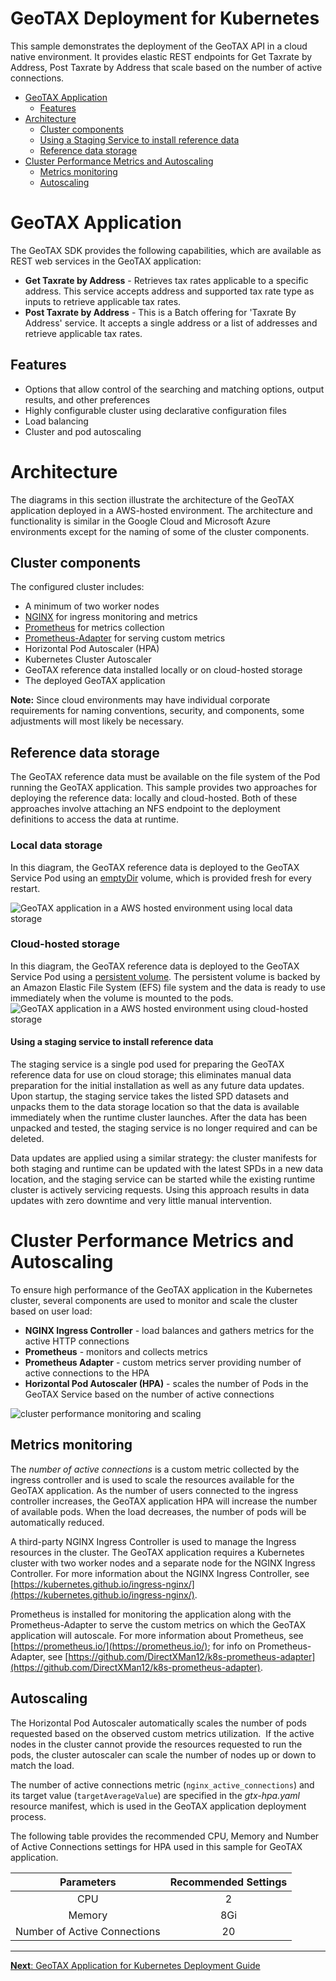 # GeoTAX Deployment for Kubernetes

This sample demonstrates the deployment of the GeoTAX API in a cloud native environment.  It provides elastic REST endpoints for Get Taxrate by Address, Post Taxrate by Address that scale based on the number of active connections.

- [GeoTAX Application](#geotax-application)
  - [Features](#features)
- [Architecture](#architecture)
  - [Cluster components](#cluster-components)
  - [Using a Staging Service to install reference data](#using-a-staging-service-to-install-reference-data)
  - [Reference data storage](#geotax-reference-data-storage)
- [Cluster Performance Metrics and Autoscaling](#cluster-performance-metrics-and-autoscaling)
  - [Metrics monitoring](#metrics-monitoring-active-number-of-connections)
  - [Autoscaling](#autoscaling)

# GeoTAX Application

The GeoTAX SDK provides the following capabilities, which are available as REST web services in the GeoTAX application:

- **Get Taxrate by Address** - Retrieves tax rates applicable to a specific address. This service accepts address and supported tax rate type as inputs to retrieve applicable tax rates.
- **Post Taxrate by Address** - This is a Batch offering for 'Taxrate By Address' service. It accepts a single address or a list of addresses and retrieve applicable tax rates.


## Features
-   Options that allow control of the searching and matching options, output results, and other preferences
-   Highly configurable cluster using declarative configuration files
-   Load balancing
-   Cluster and pod autoscaling

# Architecture

The diagrams in this section illustrate the architecture of the GeoTAX application deployed in a AWS-hosted environment. The architecture and functionality is similar in the Google Cloud and Microsoft Azure environments except for the naming of some of the cluster components. 

## Cluster components

The configured cluster includes:

-   A minimum of two worker nodes
-   [NGINX](https://www.nginx.com/) for ingress monitoring and metrics
-   [Prometheus](https://prometheus.io/) for metrics collection
-   [Prometheus-Adapter](https://github.com/DirectXMan12/k8s-prometheus-adapter) for serving custom metrics
-   Horizontal Pod Autoscaler \(HPA\)
-   Kubernetes Cluster Autoscaler
-   GeoTAX reference data installed locally or on cloud-hosted storage
-   The deployed GeoTAX application

**Note:** Since cloud environments may have individual corporate requirements for naming conventions, security, and components, some adjustments will most likely be necessary.

## Reference data storage

The GeoTAX reference data must be available on the file system of the Pod running the GeoTAX application. This sample provides two approaches for deploying the reference data: locally and cloud-hosted. Both of these approaches involve attaching an NFS endpoint to the deployment definitions to access the data at runtime.

### Local data storage
In this diagram, the GeoTAX reference data is deployed to the GeoTAX Service Pod using an [emptyDir](https://kubernetes.io/docs/concepts/storage/volumes/#emptydir)
 volume, which is provided fresh for every restart. 

![GeoTAX application in a AWS hosted environment using local data storage](/images/architecture_aws_localdata.png)

### Cloud-hosted storage
In this diagram, the GeoTAX reference data is deployed to the GeoTAX Service Pod using a [persistent volume](https://kubernetes.io/docs/concepts/storage/persistent-volumes/). The persistent volume is backed by an Amazon Elastic File System (EFS) file system and the data is ready to use immediately when the volume is mounted to the pods.
![GeoTAX application in a AWS hosted environment using cloud-hosted storage](/images/architecture_aws_efs.png)

#### Using a staging service to install reference data
The staging service is a single pod used for preparing the GeoTAX reference data for use on cloud storage; this eliminates manual data preparation for the initial installation as well as any future data updates. Upon startup, the staging service takes the listed SPD datasets and unpacks them to the data storage location so that the data is available immediately when the runtime cluster launches. After the data has been unpacked and tested, the staging service is no longer required and can be deleted.

Data updates are applied using a similar strategy: the cluster manifests for both staging and runtime can be updated with the latest SPDs in a new data location, and the staging service can be started while the existing runtime cluster is actively servicing requests. Using this approach results in data updates with zero downtime and very little manual intervention.

# Cluster Performance Metrics and Autoscaling 

To ensure high performance of the GeoTAX application in the Kubernetes cluster, several components are used to monitor and scale the cluster based on user load:

-   **NGINX Ingress Controller** -  load balances and gathers metrics for the active HTTP connections
-   **Prometheus** - monitors and collects metrics
-   **Prometheus Adapter** - custom metrics server providing number of active connections to the HPA
-   **Horizontal Pod Autoscaler \(HPA\)** - scales the number of Pods in the GeoTAX Service based on the number of active connections

![cluster performance monitoring and scaling](/images/nginx_ingress_load_balancer.png)

## Metrics monitoring

The *number of active connections* is a custom metric collected by the ingress controller and is used to scale the resources available for the GeoTAX application. As the number of users connected to the ingress controller increases, the GeoTAX application HPA will increase the number of available pods. When the load decreases, the number of pods will be automatically reduced.

A third-party NGINX Ingress Controller is used to manage the Ingress resources in the cluster. The GeoTAX application requires a Kubernetes cluster with two worker nodes and a separate node for the NGINX Ingress Controller. For more information about the NGINX Ingress Controller, see [https://kubernetes.github.io/ingress-nginx/](https://kubernetes.github.io/ingress-nginx/).

Prometheus is installed for monitoring the application along with the Prometheus-Adapter to serve the custom metrics on which the GeoTAX application will autoscale. For more information about Prometheus, see [https://prometheus.io/](https://prometheus.io/); for info on Prometheus-Adapter, see [https://github.com/DirectXMan12/k8s-prometheus-adapter](https://github.com/DirectXMan12/k8s-prometheus-adapter).

## Autoscaling

The Horizontal Pod Autoscaler automatically scales the number of pods requested based on the observed custom metrics utilization.  If the active nodes in the cluster cannot provide the resources requested to run the pods, the cluster autoscaler can scale the number of nodes up or down to match the load.

The number of active connections metric (`nginx_active_connections`) and its target value (`targetAverageValue`) are specified in the *gtx-hpa.yaml* resource manifest, which is used in the GeoTAX application deployment process.

The following table provides the recommended CPU, Memory and Number of Active Connections settings for HPA used in this sample for GeoTAX application.

|Parameters|Recommended Settings|
|:---------------------------------:|:---------------------------------------------------:|
|CPU |2|
|Memory |8Gi|
|Number of Active Connections |20|
---

[**Next**: GeoTAX Application for Kubernetes Deployment Guide](kubernetes/README.md) 